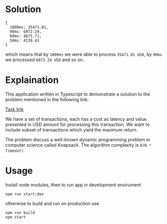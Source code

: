 # Solution

```
{
  1000ms: 35471.81,
  90ms: 6972.29,
  60ms: 4675.71,
  50ms: 4139.43
}
```

which means that by `1000ms` we were able to process `35471.81 USD`, by `90ms` we processed `6972.29 USD` and so on..


# Explaination

This application written in Typescript to demonstrate a solution to the problem mentioned in the following link:

[Task link](https://gist.github.com/Valve/834d7122ca75dc58d28c3e4be5a15506)

We have a set of transactions, each has a cost as latency and value presented in USD amount for processing this transaction. We want to include subset of transactions which yield the maximum return.

The problem discuss a well-known dynamic programming problem in computer science called Knapsack. The algorithm complexity is `O(N * Timeout)`.

# Usage

Install node modules, then to run app in development envirument

```
npm run start:dev
```

otherwise to build and run on production use

```
npm run build
npm start
```
